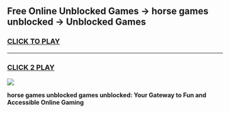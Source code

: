 
## Free Online Unblocked Games → horse games unblocked → Unblocked Games
<h3>
<a href="https://premium.freeplayer.one?title=horse_games_unblocked&ref=21F">CLICK TO PLAY</a></h3>
<hr>

<h3>
<a href="https://premium.freeplayer.one?title=horse_games_unblocked&ref=21F">CLICK 2 PLAY</a>
  
</h3>

<a href="https://premium.freeplayer.one?title=horse_games_unblocked&ref=21F/"><img src="https://clearcache.store/games.png"></a>


**horse games unblocked games unblocked: Your Gateway to Fun and Accessible Online Gaming**
